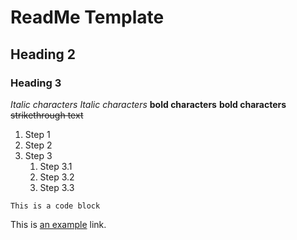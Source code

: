 # ReadMe Template

## Heading 2

### Heading 3

*Italic characters* 
_Italic characters_
**bold characters**
__bold characters__
~~strikethrough text~~

1.  Step 1
2.  Step 2
3.  Step 3
    1.  Step 3.1
    2.  Step 3.2
    3.  Step 3.3

```
This is a code block
```

This is [an example] link.

[an example]:(http://www.example.com/) 